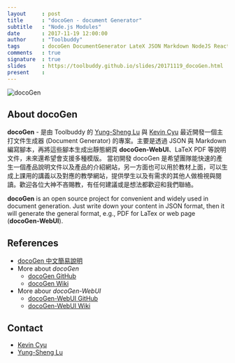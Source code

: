 ```yaml
---
layout     : post
title      : "docoGen - document Generator"
subtitle   : "Node.js Modules"
date       : 2017-11-19 12:00:00
author     : "Toolbuddy"
tags       : docoGen DocumentGenerator LateX JSON Markdown NodeJS ReactJS SemanticUI
comments   : true
signature  : true
slides     : https://toolbuddy.github.io/slides/20171119_docoGen.html
present    : 
---
```


![docoGen](https://i.imgur.com/fkx11KR.png)

## About docoGen

**docoGen** - 是由 Toolbuddy 的 [Yung-Sheng Lu](https://yungshenglu.github.io/) 與 [Kevin Cyu](https://kevinbird61.github.io/Intro/) 最近開發一個主打文件生成器 (Document Generator) 的專案。主要是透過 JSON 與 Markdown 編寫腳本，再將這些腳本生成出靜態網頁 **docoGen-WebUI**、LaTeX PDF 等說明文件，未來還希望會支援多種模版。
當初開發 docoGen 是希望團隊能快速的產生一個產品說明文件以及產品的介紹網站，另一方面也可以用於教材上面，可以生成上課用的講義以及對應的教學網站，提供學生以及有需求的其他人做檢視與閱讀。歡迎各位大神不吝賜教，有任何建議或是想法都歡迎和我們聯絡。

**docoGen** is an open source project for convenient and widely used in document generation. Just write down your content in JSON format, then it will generate the general format, e.g., PDF for LaTex or web page (**docoGen-WebUI**).

## References

* [docoGen 中文簡易說明](http://slides.com/kevinbird61/docogen)
* More about *docoGen*
    * [docoGen GitHub](https://github.com/toolbuddy/docoGen)
    * [docoGen Wiki](https://github.com/toolbuddy/docoGen/wiki)
* More abour *docoGen-WebUI*
    * [docoGen-WebUI GitHub](https://github.com/toolbuddy/docoGen-WebUI)
    * [docoGen-WebUI Wiki](https://github.com/toolbuddy/docoGen-WebUI/wiki)

## Contact

* [Kevin Cyu](https://kevinbird61.github.io/Intro/)
* [Yung-Sheng Lu](https://yungshenglu.github.io/)
